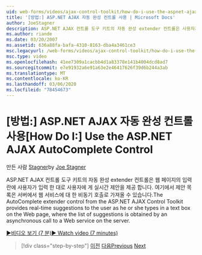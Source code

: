 ```yaml
---
uid: web-forms/videos/ajax-control-toolkit/how-do-i-use-the-aspnet-ajax-autocomplete-control
title: '[방법:] ASP.NET AJAX 자동 완성 컨트롤 사용 | Microsoft Docs'
author: JoeStagner
description: ASP.NET AJAX 컨트롤 도구 키트의 자동 완성 extender 컨트롤은 사용자가 텍스트 상자에 입력 한 대로 사용자에 게 실시간 제안 사항을 제공 합니다.
ms.author: riande
ms.date: 03/20/2007
ms.assetid: 636a88fa-bafa-4310-8163-dba4a3461ce3
msc.legacyurl: /web-forms/videos/ajax-control-toolkit/how-do-i-use-the-aspnet-ajax-autocomplete-control
msc.type: video
ms.openlocfilehash: 41ee7309a1cacbb4d1a83378e141b4004dcd8ad7
ms.sourcegitcommit: e7e91932a6e91a63e2e46417626f39d6b244a3ab
ms.translationtype: MT
ms.contentlocale: ko-KR
ms.lasthandoff: 03/06/2020
ms.locfileid: "78454673"
---
```

# <a name="how-do-i-use-the-aspnet-ajax-autocomplete-control"></a><span data-ttu-id="c7ac8-103">[방법:] ASP.NET AJAX 자동 완성 컨트롤 사용</span><span class="sxs-lookup"><span data-stu-id="c7ac8-103">[How Do I:] Use the ASP.NET AJAX AutoComplete Control</span></span>

<span data-ttu-id="c7ac8-104">만든 사람 [Stagner](https://github.com/JoeStagner)</span><span class="sxs-lookup"><span data-stu-id="c7ac8-104">by [Joe Stagner](https://github.com/JoeStagner)</span></span>

<span data-ttu-id="c7ac8-105">ASP.NET AJAX 컨트롤 도구 키트의 자동 완성 extender 컨트롤은 웹 페이지의 입력란에 사용자가 입력 한 대로 사용자에 게 실시간 제안을 제공 합니다. 여기에서 제안 목록은 서버에서 웹 서비스에 대 한 비동기 호출로 가져올 수 있습니다.</span><span class="sxs-lookup"><span data-stu-id="c7ac8-105">The AutoComplete extender control from the ASP.NET AJAX Control Toolkit provides real-time suggestions to the user as he or she types in a text box on the Web page, where the list of suggestions is obtained by an asynchronous call to a Web service on the server.</span></span>

[<span data-ttu-id="c7ac8-106">&#9654;비디오 보기 (7 분)</span><span class="sxs-lookup"><span data-stu-id="c7ac8-106">&#9654; Watch video (7 minutes)</span></span>](https://channel9.msdn.com/Blogs/ASP-NET-Site-Videos/how-do-i-use-the-aspnet-ajax-autocomplete-control)

> [!div class="step-by-step"]
> <span data-ttu-id="c7ac8-107">[이전](how-do-i-use-the-aspnet-ajax-slider-control.md)
> [다음](how-do-i-configure-the-aspnet-ajax-calendar-control.md)</span><span class="sxs-lookup"><span data-stu-id="c7ac8-107">[Previous](how-do-i-use-the-aspnet-ajax-slider-control.md)
[Next](how-do-i-configure-the-aspnet-ajax-calendar-control.md)</span></span>
